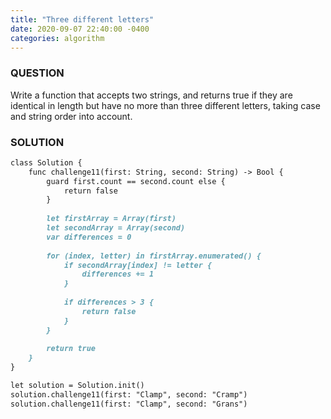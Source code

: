 ```yaml
---
title: "Three different letters"
date: 2020-09-07 22:40:00 -0400
categories: algorithm
---
```


### QUESTION
Write a function that accepts two strings, and returns true if they are identical in length but have no more than three different letters, taking case and string order into account.
### SOLUTION
```markdown
class Solution {
    func challenge11(first: String, second: String) -> Bool {
        guard first.count == second.count else {
            return false
        }
        
        let firstArray = Array(first)
        let secondArray = Array(second)
        var differences = 0
        
        for (index, letter) in firstArray.enumerated() {
            if secondArray[index] != letter {
                differences += 1
            }
            
            if differences > 3 {
                return false
            }
        }
        
        return true
    }
}

let solution = Solution.init()
solution.challenge11(first: "Clamp", second: "Cramp")
solution.challenge11(first: "Clamp", second: "Grans")

```
